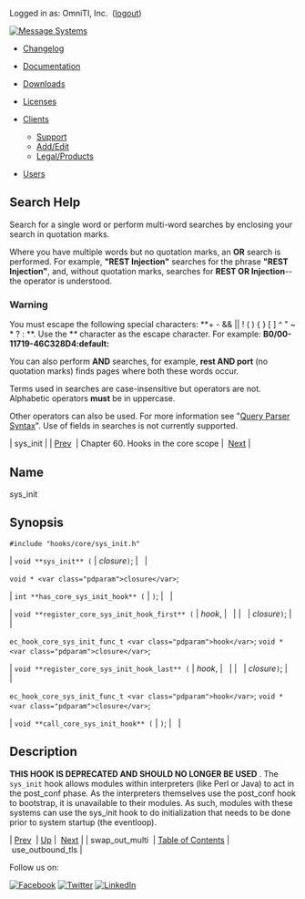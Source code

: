 Logged in as: OmniTI, Inc.  ([logout](https://support.messagesystems.com/logout.php))

[![Message Systems](https://support.messagesystems.com/images/ms-white205.png)](https://support.messagesystems.com/start.php) 

*   [Changelog](https://support.messagesystems.com/start.php?show=changelog)
*   [Documentation](https://support.messagesystems.com/docs/)
*   [Downloads](https://support.messagesystems.com/start.php)

*   [Licenses](https://support.messagesystems.com/license_summary.php)
*   <a href="">Clients</a>
    *   [Support](https://support.messagesystems.com/cs.php)
    *   [Add/Edit](https://support.messagesystems.com/edit_client.php)
    *   [Legal/Products](https://support.messagesystems.com/edit_products.php)
*   [Users](https://support.messagesystems.com/edit_customer.php)

## Search Help

Search for a single word or perform multi-word searches by enclosing your search in quotation marks.

Where you have multiple words but no quotation marks, an **OR** search is performed. For example, **"REST Injection"** searches for the phrase **"REST Injection"**, and, without quotation marks, searches for **REST OR Injection**--the operator is understood.

### Warning

You must escape the following special characters: **+ - && || ! ( ) { } [ ] ^ " ~ * ? : \**. Use the **\** character as the escape character. For example: **B0/00-11719-46C328D4\:default\:**

You can also perform **AND** searches, for example, **rest AND port** (no quotation marks) finds pages where both these words occur.

Terms used in searches are case-insensitive but operators are not. Alphabetic operators **must** be in uppercase.

Other operators can also be used. For more information see "[Query Parser Syntax](https://lucene.apache.org/core/old_versioned_docs/versions/3_0_0/queryparsersyntax.html)". Use of fields in searches is not currently supported.

| sys_init |
| [Prev](hooks.core.swap_out_multi.php)  | Chapter 60. Hooks in the core scope |  [Next](hooks.core.use_outbound_tls.php) |

<a name="hooks.core.sys_init"></a>
## Name

sys_init

## Synopsis

`#include "hooks/core/sys_init.h"`

| `void **sys_init** (` | <var class="pdparam">closure</var>`)`; |   |

`void * <var class="pdparam">closure</var>`;

| `int **has_core_sys_init_hook** (` | `)`; |   |

| `void **register_core_sys_init_hook_first** (` | <var class="pdparam">hook</var>, |   |
|   | <var class="pdparam">closure</var>`)`; |   |

`ec_hook_core_sys_init_func_t <var class="pdparam">hook</var>`;
`void *<var class="pdparam">closure</var>`;

| `void **register_core_sys_init_hook_last** (` | <var class="pdparam">hook</var>, |   |
|   | <var class="pdparam">closure</var>`)`; |   |

`ec_hook_core_sys_init_func_t <var class="pdparam">hook</var>`;
`void *<var class="pdparam">closure</var>`;

| `void **call_core_sys_init_hook** (` | `)`; |   |

<a name="idp15359520"></a>
## Description

**THIS HOOK IS DEPRECATED AND SHOULD NO LONGER BE USED** . The `sys_init` hook allows modules within interpreters (like Perl or Java) to act in the post_conf phase. As the interpreters themselves use the post_conf hook to bootstrap, it is unavailable to their modules. As such, modules with these systems can use the sys_init hook to do initialization that needs to be done prior to system startup (the eventloop).

| [Prev](hooks.core.swap_out_multi.php)  | [Up](hooks.core.php) |  [Next](hooks.core.use_outbound_tls.php) |
| swap_out_multi  | [Table of Contents](index.php) |  use_outbound_tls |

Follow us on:

[![Facebook](https://support.messagesystems.com/images/icon-facebook.png)](http://www.facebook.com/messagesystems) [![Twitter](https://support.messagesystems.com/images/icon-twitter.png)](http://twitter.com/#!/MessageSystems) [![LinkedIn](https://support.messagesystems.com/images/icon-linkedin.png)](http://www.linkedin.com/company/message-systems)